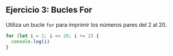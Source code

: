 ## Ejercicio 3: Bucles For

Utiliza un bucle `for` para imprimir los números pares del 2 al 20.

```javascript
for (let i = 2; i <= 20; i += 2) {
  console.log(i)
}
```
